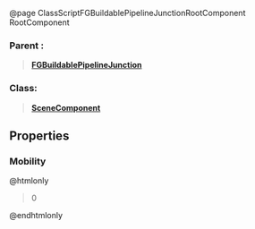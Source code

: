@page ClassScriptFGBuildablePipelineJunctionRootComponent RootComponent
### Parent :
<b><a href="_class_script_f_g_buildable_pipeline_junction.html"><blockquote>FGBuildablePipelineJunction</blockquote></a></b>
### Class:
<b><a href="_class_script_scene_component.html"><blockquote>SceneComponent</blockquote></a></b>
## Properties
### Mobility
@htmlonly
<blockquote>0</blockquote>
@endhtmlonly

